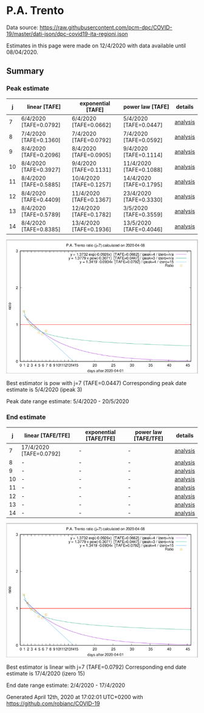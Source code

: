 # P.A. Trento


Data source: https://raw.githubusercontent.com/pcm-dpc/COVID-19/master/dati-json/dpc-covid19-ita-regioni.json

Estimates in this page were made on 12/4/2020 with data available until 08/04/2020.


## Summary 

### Peak estimate 
|j|linear [TAFE]|exponential [TAFE]|power law [TAFE]|details|
|---|----|-----------|---------|-------|
|7|6/4/2020 [TAFE=0.0792]|6/4/2020 [TAFE=0.0662]|5/4/2020 [TAFE=0.0447]|[analysis](COVID-19_p.a._trento_j7_2020-04-08.md)|
|8|7/4/2020 [TAFE=0.1360]|7/4/2020 [TAFE=0.0792]|7/4/2020 [TAFE=0.0592]|[analysis](COVID-19_p.a._trento_j8_2020-04-08.md)|
|9|8/4/2020 [TAFE=0.2096]|8/4/2020 [TAFE=0.0905]|9/4/2020 [TAFE=0.1114]|[analysis](COVID-19_p.a._trento_j9_2020-04-08.md)|
|10|8/4/2020 [TAFE=0.3927]|9/4/2020 [TAFE=0.1131]|11/4/2020 [TAFE=0.1088]|[analysis](COVID-19_p.a._trento_j10_2020-04-08.md)|
|11|8/4/2020 [TAFE=0.5885]|10/4/2020 [TAFE=0.1257]|14/4/2020 [TAFE=0.1795]|[analysis](COVID-19_p.a._trento_j11_2020-04-08.md)|
|12|8/4/2020 [TAFE=0.4409]|11/4/2020 [TAFE=0.1367]|23/4/2020 [TAFE=0.3330]|[analysis](COVID-19_p.a._trento_j12_2020-04-08.md)|
|13|8/4/2020 [TAFE=0.5789]|12/4/2020 [TAFE=0.1782]|3/5/2020 [TAFE=0.3559]|[analysis](COVID-19_p.a._trento_j13_2020-04-08.md)|
|14|8/4/2020 [TAFE=0.8385]|13/4/2020 [TAFE=0.1936]|13/5/2020 [TAFE=0.4046]|[analysis](COVID-19_p.a._trento_j14_2020-04-08.md)|

![best peak estimate](COVID-19_p.a._trento_j7_2020-04-08.png)

Best estimator is pow with j=7 (TAFE=0.0447)
Corresponding peak date estimate is 5/4/2020 (ipeak 3)


Peak date range estimate: 5/4/2020 - 20/5/2020

### End estimate 
|j|linear [TAFE/TFE]|exponential [TAFE/TFE]|power law [TAFE/TFE]|details|
|---|----|-----------|---------|-------|
|7|17/4/2020 [TAFE=0.0792]|-|-|[analysis](COVID-19_p.a._trento_j7_2020-04-08.md)|
|8|-|-|-|[analysis](COVID-19_p.a._trento_j8_2020-04-08.md)|
|9|-|-|-|[analysis](COVID-19_p.a._trento_j9_2020-04-08.md)|
|10|-|-|-|[analysis](COVID-19_p.a._trento_j10_2020-04-08.md)|
|11|-|-|-|[analysis](COVID-19_p.a._trento_j11_2020-04-08.md)|
|12|-|-|-|[analysis](COVID-19_p.a._trento_j12_2020-04-08.md)|
|13|-|-|-|[analysis](COVID-19_p.a._trento_j13_2020-04-08.md)|
|14|-|-|-|[analysis](COVID-19_p.a._trento_j14_2020-04-08.md)|

![best zero estimate](COVID-19_p.a._trento_j7_2020-04-08.png)

Best estimator is linear with j=7 (TAFE=0.0792)
Corresponding end date estimate is 17/4/2020 (izero 15)


End date range estimate: 2/4/2020 - 17/4/2020

Generated April 12th, 2020 at 17:02:01 UTC+0200 with https://github.com/robianc/COVID-19
